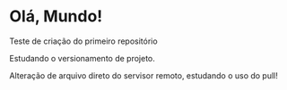 # Olá, Mundo!
 Teste de criação do primeiro repositório

 Estudando o versionamento de projeto. 
 
 Alteração de arquivo direto do servisor remoto, estudando o uso do pull!
